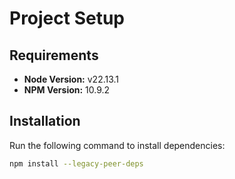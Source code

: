 # Project Setup

## Requirements
- **Node Version:** v22.13.1
- **NPM Version:** 10.9.2

## Installation
Run the following command to install dependencies:

```sh
npm install --legacy-peer-deps
